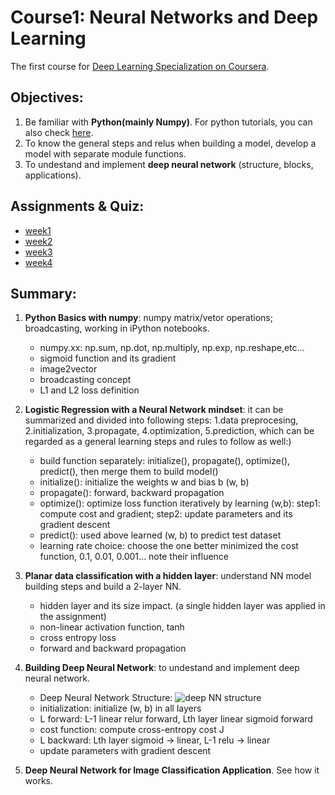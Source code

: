 # Course1: Neural Networks and Deep Learning
The first course for [Deep Learning Specialization on Coursera](https://www.coursera.org/specializations/deep-learning).


## Objectives:

1. Be familiar with **Python(mainly Numpy)**. For python tutorials, you can also check [here](https://github.com/zyunsg/Python).
2. To know the general steps and relus when building a model, develop a model with separate module functions.
3. To undestand and implement **deep neural network** (structure, blocks, applications).

## Assignments & Quiz:
* [week1](https://github.com/zyunsg/deep-learning/tree/master/course1/week1) 
* [week2](https://github.com/zyunsg/deep-learning/tree/master/course1/week2) 
* [week3](https://github.com/zyunsg/deep-learning/tree/master/course1/week3)
* [week4](https://github.com/zyunsg/deep-learning/tree/master/course1/week4)

## Summary:

1. **Python Basics with numpy**: numpy matrix/vetor operations; broadcasting, working in iPython notebooks. 
   * numpy.xx: np.sum, np.dot, np.multiply, np.exp, np.reshape,etc...
   * sigmoid function and its gradient
   * image2vector
   * broadcasting concept
   * L1 and L2 loss definition 
   
2. **Logistic Regression with a Neural Network mindset**: it can be summarized and divided into following steps: 1.data preprocesing, 2.initialization, 3.propagate, 4.optimization, 5.prediction, which can be regarded as a general learning steps and rules to follow as well:)
   * build function separately: initialize(), propagate(), optimize(), predict(), then merge them to build model()
   * initialize(): initialize the weights w and bias b (w, b)
   * propagate(): forward, backward propagation
   * optimize(): optimize loss function iteratively by learning (w,b): step1: compute cost and gradient; step2: update parameters and its gradient descent
   * predict(): used above learned (w, b) to predict test dataset
   * learning rate choice: choose the one better minimized the cost function, 0.1, 0.01, 0.001... note their influence
   
3. **Planar data classification with a hidden layer**: understand NN model building steps and build a 2-layer NN.
   * hidden layer and its size impact. (a single hidden layer was applied in the assignment)
   * non-linear activation function, tanh
   * cross entropy loss
   * forward and backward propagation
   
4. **Building Deep Neural Network**: to undestand and implement deep neural network. 
   * Deep Neural Network Structure: ![deep NN structure](https://github.com/zyunsg/deep-learning-coursera/blob/master/course1/week4/images/final_outline.png) 
   * initialization: initialize (w, b) in all layers
   * L forward: L-1 linear relur forward, Lth layer linear sigmoid forward
   * cost function: compute cross-entropy cost J
   * L backward: Lth layer sigmoid -> linear, L-1 relu -> linear
   * update parameters with gradient descent
   
 5. **Deep Neural Network for Image Classification Application**. See how it works. 


   
